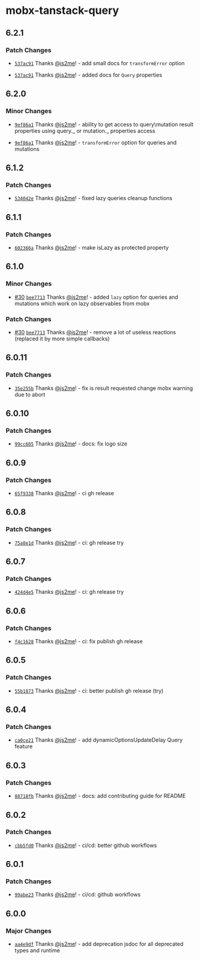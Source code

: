 # mobx-tanstack-query

## 6.2.1

### Patch Changes

- [`537ac91`](https://github.com/js2me/mobx-tanstack-query/commit/537ac91df47a34df675708c706783820849a9b1d) Thanks [@js2me](https://github.com/js2me)! - add small docs for `transformError` option

- [`537ac91`](https://github.com/js2me/mobx-tanstack-query/commit/537ac91df47a34df675708c706783820849a9b1d) Thanks [@js2me](https://github.com/js2me)! - added docs for `Query` properties

## 6.2.0

### Minor Changes

- [`9ef86a1`](https://github.com/js2me/mobx-tanstack-query/commit/9ef86a1e3cf45af6e62cfb9479ba31143c6ef10e) Thanks [@js2me](https://github.com/js2me)! - ability to get access to query\mutation result properties using query._ or mutation._ properties access

- [`9ef86a1`](https://github.com/js2me/mobx-tanstack-query/commit/9ef86a1e3cf45af6e62cfb9479ba31143c6ef10e) Thanks [@js2me](https://github.com/js2me)! - `transformError` option for queries and mutations

## 6.1.2

### Patch Changes

- [`534042e`](https://github.com/js2me/mobx-tanstack-query/commit/534042eea27055262942d084841bbd94b36f07b4) Thanks [@js2me](https://github.com/js2me)! - fixed lazy queries cleanup functions

## 6.1.1

### Patch Changes

- [`602366a`](https://github.com/js2me/mobx-tanstack-query/commit/602366aedba8b9ad8a2b20ddac8b1263054b3969) Thanks [@js2me](https://github.com/js2me)! - make isLazy as protected property

## 6.1.0

### Minor Changes

- [#30](https://github.com/js2me/mobx-tanstack-query/pull/30) [`bee7713`](https://github.com/js2me/mobx-tanstack-query/commit/bee77135d9879250f4221a3c23696ead6753852b) Thanks [@js2me](https://github.com/js2me)! - added `lazy` option for queries and mutations which work on lazy observables from mobx

### Patch Changes

- [#30](https://github.com/js2me/mobx-tanstack-query/pull/30) [`bee7713`](https://github.com/js2me/mobx-tanstack-query/commit/bee77135d9879250f4221a3c23696ead6753852b) Thanks [@js2me](https://github.com/js2me)! - remove a lot of useless reactions (replaced it by more simple callbacks)

## 6.0.11

### Patch Changes

- [`35e255b`](https://github.com/js2me/mobx-tanstack-query/commit/35e255b5ac81ef7125a452625e12a9202ceadc93) Thanks [@js2me](https://github.com/js2me)! - fix is result requested change mobx warning due to abort

## 6.0.10

### Patch Changes

- [`99cc685`](https://github.com/js2me/mobx-tanstack-query/commit/99cc685f6c11181e9e042458bd93a664ae1e1bc7) Thanks [@js2me](https://github.com/js2me)! - docs: fix logo size

## 6.0.9

### Patch Changes

- [`65f9338`](https://github.com/js2me/mobx-tanstack-query/commit/65f933830a75e505991036f256644bb070e2bd5c) Thanks [@js2me](https://github.com/js2me)! - ci gh release

## 6.0.8

### Patch Changes

- [`75a8e1d`](https://github.com/js2me/mobx-tanstack-query/commit/75a8e1d3da3649813bceecc595f7cd15c773f022) Thanks [@js2me](https://github.com/js2me)! - ci: gh release try

## 6.0.7

### Patch Changes

- [`424d4e5`](https://github.com/js2me/mobx-tanstack-query/commit/424d4e567229f25914a4a8dcbdbdee835562e225) Thanks [@js2me](https://github.com/js2me)! - ci: gh release try

## 6.0.6

### Patch Changes

- [`f4c1628`](https://github.com/js2me/mobx-tanstack-query/commit/f4c1628a1df74828445531da31c0fa2397e17afb) Thanks [@js2me](https://github.com/js2me)! - ci: fix publish gh release

## 6.0.5

### Patch Changes

- [`55b1873`](https://github.com/js2me/mobx-tanstack-query/commit/55b1873f39831b2bc3cf3ad0dd229c048b0cae79) Thanks [@js2me](https://github.com/js2me)! - ci: better publish gh release (try)

## 6.0.4

### Patch Changes

- [`ca0ce21`](https://github.com/js2me/mobx-tanstack-query/commit/ca0ce2100c8263851c7b87b3e7f610787e7f9bf7) Thanks [@js2me](https://github.com/js2me)! - add dynamicOptionsUpdateDelay Query feature

## 6.0.3

### Patch Changes

- [`88718fb`](https://github.com/js2me/mobx-tanstack-query/commit/88718fbc1820efc4f7d6ec9ba2cec1510881e3b4) Thanks [@js2me](https://github.com/js2me)! - docs: add contributing guide for README

## 6.0.2

### Patch Changes

- [`cbb5fd0`](https://github.com/js2me/mobx-tanstack-query/commit/cbb5fd04469a4bde4f7f85d7fe0e9a9d5a329d1a) Thanks [@js2me](https://github.com/js2me)! - ci/cd: better github workflows

## 6.0.1

### Patch Changes

- [`99abe23`](https://github.com/js2me/mobx-tanstack-query/commit/99abe233be600eaefd3754ad9258b717753364fa) Thanks [@js2me](https://github.com/js2me)! - ci/cd: github workflows

## 6.0.0

### Major Changes

- [`aa4e9df`](https://github.com/js2me/mobx-tanstack-query/commit/aa4e9dfb525c47932a1d89375ce358a363c15fdb) Thanks [@js2me](https://github.com/js2me)! - add deprecation jsdoc for all deprecated types and runtime
